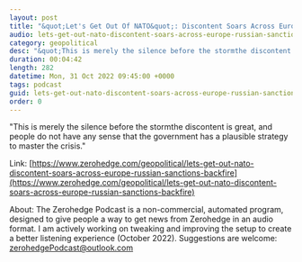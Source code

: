 ```yaml
---
layout: post
title: "&quot;Let's Get Out Of NATO&quot;: Discontent Soars Across Europe As Russian Sanctions Backfire "
audio: lets-get-out-nato-discontent-soars-across-europe-russian-sanctions-backfire-0
category: geopolitical
desc: "&quot;This is merely the silence before the stormthe discontent is great, and people do not have any sense that the government has a plausible strategy to master the crisis.&quot; "
duration: 00:04:42
length: 282
datetime: Mon, 31 Oct 2022 09:45:00 +0000
tags: podcast
guid: lets-get-out-nato-discontent-soars-across-europe-russian-sanctions-backfire-0
order: 0
---
```

&quot;This is merely the silence before the stormthe discontent is great, and people do not have any sense that the government has a plausible strategy to master the crisis.&quot; 

Link: [https://www.zerohedge.com/geopolitical/lets-get-out-nato-discontent-soars-across-europe-russian-sanctions-backfire](https://www.zerohedge.com/geopolitical/lets-get-out-nato-discontent-soars-across-europe-russian-sanctions-backfire)

About: The Zerohedge Podcast is a non-commercial, automated program, designed to give people a way to get news from Zerohedge in an audio format.  I am actively working on tweaking and improving the setup to create a better listening experience (October 2022).  Suggestions are welcome: [zerohedgePodcast@outlook.com](mailto:zerohedgePodcast@outlook.com)